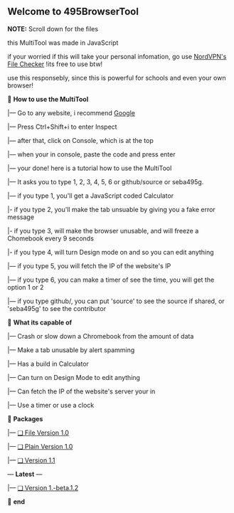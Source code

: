 **Welcome to 495BrowserTool**
-
**NOTE:** Scroll down for the files

this MultiTool was made in JavaScript

if your worried if this will take your personal infomation, go use [NordVPN's File Checker](https://nordvpn.com/file-checker/) !its free to use btw!

use this responsebly, since this is powerful for schools and even your own browser!

📁 **How to use the MultiTool**

|— Go to any website, i recommend [Google]([https://www.google.com)

|— Press Ctrl+Shift+i to enter Inspect

|— after that, click on Console, which is at the top

|— when your in console, paste the code and press enter

|— your done! here is a tutorial how to use the MultiTool

|— It asks you to type 1, 2, 3, 4, 5, 6 or github/source or seba495g.

|— if you type 1, you'll get a JavaScript coded Calculator

|- if you type 2, you'll make the tab unsuable by giving you a fake error message

|- if you type 3, will make the browser unusable, and will freeze a Chomebook every 9 seconds

|- if you type 4, will turn Design mode on and so you can edit anything

|— if you type 5, you will fetch the IP of the website's IP

|— if you type 6, you can make a timer of see the time, you will get the option 1 or 2

|— if you type github/, you can put 'source' to see the source if shared, or 'seba495g' to see the contributor

📁 **What its capable of**

|— Crash or slow down a Chromebook from the amount of data

|— Make a tab unusable by alert spamming

|— Has a build in Calculator

|— Can turn on Design Mode to edit anything

|— Can fetch the IP of the website's server your in

|— Use a timer or use a clock

📁 **Packages**

|— [❑ File Version 1.0](https://github.com/seba495g/MultiTool-for-browser/releases/tag/v1.0.0Alpha)

|— [❑ Plain Version 1.0](https://github.com/seba495g/MultiTool-for-browser/releases/tag/v1.1.0Alpha)

|— [❑ Version 1.1](https://github.com/seba495g/MultiTool-for-browser/releases/tag/v1.0.0Alpha%2BPlainText)

— **Latest** —

|— [❑ Version 1.-beta.1.2](https://github.com/seba495g/495BrowserTool-MultiTool-Browser/releases/tag/v.1.1.2)

📁 **end**
